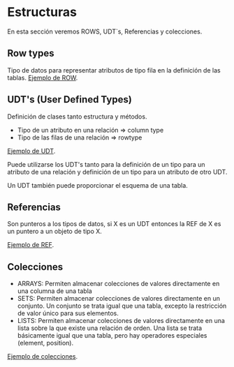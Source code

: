 # Estructuras
En esta sección veremos ROWS, UDT`s, Referencias y colecciones.

## Row types
Tipo de datos para representar atributos de tipo fila en la definición de las tablas.
[Ejemplo de ROW](/EjerciciosTABD/Estructuras/row.sql).

## UDT's (User Defined Types)
Definición de clases tanto estructura y métodos.
- Tipo de un atributo en una relación => column type
- Tipo de las filas de una relación => rowtype

[Ejemplo de UDT](/EjerciciosTABD/Estructuras/udt.sql).

Puede utilizarse los UDT's tanto para la definición de un tipo para un atributo de una relación y definición de un tipo para un atributo de otro UDT.

Un UDT también puede proporcionar el esquema de una tabla. 

## Referencias
Son punteros a los tipos de datos, si X es un UDT entonces la REF de X es un puntero a un objeto de tipo X.

[Ejemplo de REF](/EjerciciosTABD/Estructuras/ref.sql).

## Colecciones
- ARRAYS: Permiten almacenar colecciones de valores directamente en una columna de una tabla
- SETS: Permiten almacenar colecciones de valores directamente en un conjunto. Un conjunto se trata igual que una tabla, excepto la restricción de valor único para sus elementos.
- LISTS: Permiten almacenar colecciones de valores directamente en una lista sobre la que existe una relación de orden. Una lista se trata básicamente igual que una tabla, pero hay operadores especiales (element, position).

[Ejemplo de colecciones](/EjerciciosTABD/Estructuras/colecciones.sql).